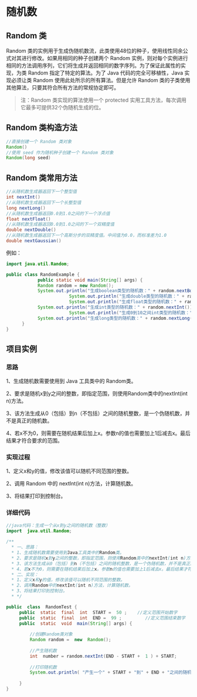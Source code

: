 # 随机数

## Random 类

Random 类的实例用于生成伪随机数流，此类使用48位的种子，使用线性同余公式对其进行修改。如果用相同的种子创建两个 Random 实例，则对每个实例进行相同的方法调用序列，它们将生成并返回相同的数字序列。为了保证此属性的实现，为类 Random 指定了特定的算法。为了 Java 代码的完全可移植性，Java 实现必须让类 Random 使用此处所示的所有算法。但是允许 Random 类的子类使用其他算法，只要其符合所有方法的常规协定即可。 

> 注：Random 类实现的算法使用一个 protected 实用工具方法，每次调用它最多可提供32个伪随机生成的位。
>



## Random 类构造方法

```java
//直接创建一个 Random 类对象
Random()
//使用 seed 作为随机种子创建一个 Random 类对象
Random(long seed)
```



## Random 类常用方法

```java
//从随机数生成器返回下一个整型值
int nextInt()
//从随机数生成器返回下一个长整型值
long nextLong()
//从随机数生成器返回0.0到1.0之间的下一个浮点值
float nextFloat()
//从随机数生成器返回0.0到1.0之间的下一个双精度值
double nextDouble()
//从随机数生成器返回下一个高斯分步的双精度值。中间值为0.0，而标准差为1.0
double nextGaussian()
```

例如：

```java
import java.util.Random;

public class RandomExample {
			public static void main(String[] args) {
            Random random = new Random();
            System.out.println("生成boolean类型的随机数：" + random.nextBoolean());
						System.out.println("生成double类型的随机数：" + random.nextDouble());
						System.out.println("生成float类型的随机数：" + random.nextFloat());
            System.out.println("生成int类型的随机数：" + random.nextInt());
						System.out.println("生成0到10之间int类型的随机数：" + random.nextInt(10));
            System.out.println("生成long类型的随机数：" + random.nextLong());
      }
}
```



## 项目实例

### 思路

1、生成随机数需要使用到 Java 工具类中的 Random类。

2、要求是随机x到y之间的整数，即指定范围，则使用Random类中的nextInt(int n)方法。

3、该方法生成从0（包括）到n（不包括）之间的随机整数，是一个伪随机数，并不是真正的随机数。

4、若x不为0，则需要在随机结果后加上x。参数n的值也需要加上1后减去x。最后结果才符合要求的范围。



### 实现过程

1、定义x和y的值，修改该值可以随机不同范围的整数。

2、调用 Random 中的 nextInt(int n)方法，计算随机数。

3、将结果打印到控制台。



### 详细代码

```java
//java代码：生成一个从x到y之间的随机数（整数）
import  java.util.Random;
 
/**
  * 一、思路：
  * 1、生成随机数需要使用到Java工具类中的Random类。
  * 2、要求是随机x到y之间的整数，即指定范围，则使用Random类中的nextInt(int n)方法。
  * 3、该方法生成从0（包括）到n（不包括）之间的随机整数，是一个伪随机数，并不是真正的随机数。
  * 4、若x不为0，则需要在随机结果后加上x。参数n的值也需要加上1后减去x。最后结果才符合要求的范围。
  * 二、实现：
  * 1、定义x和y的值，修改该值可以随机不同范围的整数。
  * 2、调用Random中的nextInt(int n)方法，计算随机数。
  * 3、将结果打印到控制台。
  * */

public  class  RandomTest { 
     public  static  final  int  START =  50 ;    //定义范围开始数字     
     public  static  final  int  END =  99 ; 		 //定义范围结束数字     
     public  static  void  main(String[] args) {
         
         //创建Random类对象
         Random random =  new  Random();              
         
         //产生随机数
         int  number = random.nextInt(END - START +  1 ) + START;
         
         //打印随机数
         System.out.println( "产生一个" + START + "到" + END + "之间的随机整数：" + number);
         
     }
}
```

